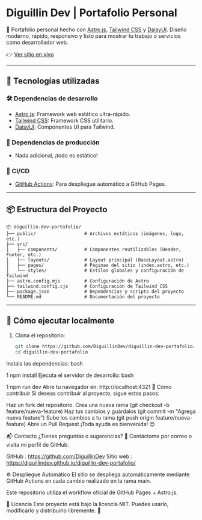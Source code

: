 # Diguillin Dev | Portafolio Personal

🚀 Portafolio personal hecho con [Astro.js](https://astro.build ), [Tailwind CSS](https://tailwindcss.com ) y [DaisyUI](https://daisyui.com ). Diseño moderno, rápido, responsivo y listo para mostrar tu trabajo o servicios como desarrollador web.

👉 [Ver sitio en vivo](https://diguillindev.github.io/diguillin-dev-portafolio/ )

---

## 🧰 Tecnologías utilizadas

### 🛠️ Dependencias de desarrollo
- [Astro.js](https://astro.build ): Framework web estático ultra-rápido.
- [Tailwind CSS](https://tailwindcss.com ): Framework CSS utilitario.
- [DaisyUI](https://daisyui.com ): Componentes UI para Tailwind.

### 🚀 Dependencias de producción
- Nada adicional, ¡todo es estático!

### 🔄 CI/CD
- [GitHub Actions](https://github.com/features/actions ): Para despliegue automático a GitHub Pages.

---

## 📦 Estructura del Proyecto

```text
📦 diguillin-dev-portafolio/
├── public/                  # Archivos estáticos (imágenes, logo, etc.)
├── src/
│   ├── components/          # Componentes reutilizables (Header, Footer, etc.)
│   ├── layouts/             # Layout principal (BaseLayout.astro)
│   ├── pages/               # Páginas del sitio (index.astro, etc.)
│   └── styles/              # Estilos globales y configuración de Tailwind
├── astro.config.mjs         # Configuración de Astro
├── tailwind.config.cjs      # Configuración de Tailwind CSS
├── package.json             # Dependencias y scripts del proyecto
└── README.md                # Documentación del proyecto
```
---

## 🚀 Cómo ejecutar localmente

1. Clona el repositorio:
   ```bash
   git clone https://github.com/DiguillinDev/diguillin-dev-portafolio.git 
   cd diguillin-dev-portafolio
Instala las dependencias:
bash


1
npm install
Ejecuta el servidor de desarrollo:
bash


1
npm run dev
Abre tu navegador en: http://localhost:4321
📣 Cómo contribuir
Si deseas contribuir al proyecto, sigue estos pasos:

Haz un fork del repositorio.
Crea una nueva rama (git checkout -b feature/nueva-feature)
Haz tus cambios y guárdalos (git commit -m "Agrega nueva feature")
Sube los cambios a tu rama (git push origin feature/nueva-feature)
Abre un Pull Request
¡Toda ayuda es bienvenida! 😊

📬 Contacto
¿Tienes preguntas o sugerencias?
📩 Contáctame por correo o visita mi perfil de GitHub.

GitHub : https://github.com/DiguillinDev
Sitio web : https://diguillindev.github.io/diguillin-dev-portafolio/


⚙️ Despliegue Automático
El sitio se despliega automáticamente mediante GitHub Actions en cada cambio realizado en la rama main.

Este repositorio utiliza el workflow oficial de GitHub Pages + Astro.js.

📝 Licencia
Este proyecto está bajo la licencia MIT.
Puedes usarlo, modificarlo y distribuirlo libremente. 🎉

